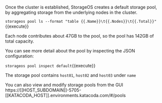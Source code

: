 Once the cluster is established, StorageOS creates a default storage pool, by
aggregating storage from the underlying nodes in the cluster.

`storageos pool ls --format "table {{.Name}}\t{{.Nodes}}\t{{.Total}}"`{{execute}}

Each node contributes about 47GB to the pool, so the pool has 142GB of total capacity.

You can see more detail about the pool by inspecting the JSON configuration:

`storageos pool inspect default`{{execute}}

The storage pool contains `host01`, `host02` and `host03` under `name`

You can also view and modify storage pools from the GUI
https://[[HOST_SUBDOMAIN]]-5705-[[KATACODA_HOST]].environments.katacoda.com/#/pools

